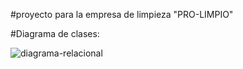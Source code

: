 #proyecto para la empresa de limpieza "PRO-LIMPIO"

#Diagrama de clases:

![diagrama-relacional](https://github.com/user-attachments/assets/07472e0e-1804-45fe-b438-1894c668867a)
